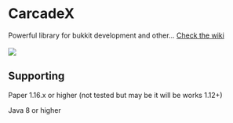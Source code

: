 # CarcadeX
Powerful library for bukkit development and other... [Check the wiki](https://github.com/iRedTea/CarcadeX/wiki)<br><br>
<img src="https://avatars.mds.yandex.net/i?id=8458a3c4d58a218117793a333b1500207758024b_l-9065769-images-thumbs&n=13"></img>

Supporting
---------------
<p>Paper 1.16.x or higher (not tested but may be it will be works 1.12+)</p>
<p>Java 8 or higher</p>
